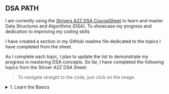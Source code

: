 ## DSA PATH

I am currently using the [Strivers A2Z DSA CourseSheet](https://takeuforward.org/strivers-a2z-dsa-course/strivers-a2z-dsa-course-sheet-2/) to learn and master Data Structures and Algorithms (DSA). To showcase my progress and dedication to improving my coding skills

I have created a section in my GitHub readme file dedicated to the topics I have completed from the sheet.

As I complete each topic, I plan to update the list to demonstrate my progress in mastering DSA concepts. So far, I have completed the following topics from the Striver A2Z DSA Sheet:

> To navigate straight to the code, just click on the image.

<!-- <details>
  <summary>1. Learn the Basics</summary>
  <ul style="list-style-type:square">
    <li>1.2 <a href="https://github.com/anand-yv/DSA-Journey/tree/master/Patterns">Build-Up Logical Thinking (Patterns)</a> </li>
  <ul>
</details> -->
    
<details>
  <summary>1. Learn the Basics</summary>
  <ul>
    
  <li><details><summary>1.2 Build-Up Logical Thinking (Patterns)</summary>
  <table>
  <tr>
    <td># Pattern 01<br><a href ="https://github.com/anand-yv/DSA-Journey/blob/master/Patterns/01.py"><img src="https://github.com/anand-yv/DSA-Journey/blob/master/Patterns/P_01.png"></a></td>
    <td># Pattern 02<br><a href ="https://github.com/anand-yv/DSA-Journey/blob/master/Patterns/02.py"><img src="https://github.com/anand-yv/DSA-Journey/blob/master/Patterns/P_02.png"></a></td>
    <td># Pattern 03<br><a href ="https://github.com/anand-yv/DSA-Journey/blob/master/Patterns/03.py"><img src="https://github.com/anand-yv/DSA-Journey/blob/master/Patterns/P_03.png"></a></td>
    <td># Pattern 04<br><a href ="https://github.com/anand-yv/DSA-Journey/blob/master/Patterns/04.py"><img src="https://github.com/anand-yv/DSA-Journey/blob/master/Patterns/P_04.png"></a></td>
    <td># Pattern 05<br><a href ="https://github.com/anand-yv/DSA-Journey/blob/master/Patterns/05.py"><img src="https://github.com/anand-yv/DSA-Journey/blob/master/Patterns/P_05.png"></a></td>
  </tr>
  <tr>
    <td># Pattern 06<br><a href ="https://github.com/anand-yv/DSA-Journey/blob/master/Patterns/06.py"><img src="https://github.com/anand-yv/DSA-Journey/blob/master/Patterns/P_06.png"></a></td>
    <td># Pattern 07<br><a href ="https://github.com/anand-yv/DSA-Journey/blob/master/Patterns/07.py"><img src="https://github.com/anand-yv/DSA-Journey/blob/master/Patterns/P_07.png"></a></td>
    <td># Pattern 08<br><a href ="https://github.com/anand-yv/DSA-Journey/blob/master/Patterns/08.py"><img src="https://github.com/anand-yv/DSA-Journey/blob/master/Patterns/P_08.png"></a></td>
    <td># Pattern 09<br><a href ="https://github.com/anand-yv/DSA-Journey/blob/master/Patterns/09(Diamond).py"><img src="https://github.com/anand-yv/DSA-Journey/blob/master/Patterns/P_09.png"></a></td>
    <td># Pattern 10<br><a href ="https://github.com/anand-yv/DSA-Journey/blob/master/Patterns/10.py"><img src="https://github.com/anand-yv/DSA-Journey/blob/master/Patterns/P_10.png"></a></td>
  </tr>
  <tr>
  <td># Pattern 11<br><a href ="https://github.com/anand-yv/DSA-Journey/blob/master/Patterns/11.py"><img src="https://github.com/anand-yv/DSA-Journey/blob/master/Patterns/P_11.png"></a></td>
    <td># Pattern 12<br><a href ="https://github.com/anand-yv/DSA-Journey/blob/master/Patterns/12.py"><img src="https://github.com/anand-yv/DSA-Journey/blob/master/Patterns/P_12.png"></a></td>
    <td># Pattern 13<br><a href ="https://github.com/anand-yv/DSA-Journey/blob/master/Patterns/13.py"><img src="https://github.com/anand-yv/DSA-Journey/blob/master/Patterns/P_13.png"></a></td>
    <td># Pattern 14<br><a href ="https://github.com/anand-yv/DSA-Journey/blob/master/Patterns/14.py"><img src="https://github.com/anand-yv/DSA-Journey/blob/master/Patterns/P_14.png"></a></td>
    <td># Pattern 15<br><a href ="https://github.com/anand-yv/DSA-Journey/blob/master/Patterns/15.py"><img src="https://github.com/anand-yv/DSA-Journey/blob/master/Patterns/P_15.png"></a></td>
  </tr>
  <tr>
  <td># Pattern 16<br><a href ="https://github.com/anand-yv/DSA-Journey/blob/master/Patterns/16.py"><img src="https://github.com/anand-yv/DSA-Journey/blob/master/Patterns/P_16.png"></a></td>
    <td># Pattern 17<br><a href ="https://github.com/anand-yv/DSA-Journey/blob/master/Patterns/17.py"><img src="https://github.com/anand-yv/DSA-Journey/blob/master/Patterns/P_17.png"></a></td>
    <td># Pattern 18<br><a href ="https://github.com/anand-yv/DSA-Journey/blob/master/Patterns/18.py"><img src="https://github.com/anand-yv/DSA-Journey/blob/master/Patterns/P_18.png"></a></td>
    <td># Pattern 19<br><a href ="https://github.com/anand-yv/DSA-Journey/blob/master/Patterns/19.py"><img src="https://github.com/anand-yv/DSA-Journey/blob/master/Patterns/P_19.png"></a></td>
    <td># Pattern 20<br><a href ="https://github.com/anand-yv/DSA-Journey/blob/master/Patterns/20.py"><img src="https://github.com/anand-yv/DSA-Journey/blob/master/Patterns/P_20.png"></a></td>
  <tr>
  <td># Pattern 21<br><a href ="https://github.com/anand-yv/DSA-Journey/blob/master/Patterns/21.py"><img src="https://github.com/anand-yv/DSA-Journey/blob/master/Patterns/P_21.png"></a></td>
    <td># Pattern 22<br><a href ="https://github.com/anand-yv/DSA-Journey/blob/master/Patterns/22.py"><img src="https://github.com/anand-yv/DSA-Journey/blob/master/Patterns/P_22.png"></a></td>
  </tr>
</table>
  </details></li>

 <li>
 <details><summary>1.4 Know Basic Maths</summary>

  <ul>1. <a href="https://github.com/anand-yv/DSA-Journey/blob/master/Know_Basic_Maths/01_count_digits.py">Count Digits</a></ul>

  <ul>2. <a href="https://github.com/anand-yv/DSA-Journey/blob/master/Know_Basic_Maths/02_reverse_integer.py">Reverse a </a></ul>

  <ul>3. <a href="https://github.com/anand-yv/DSA-Journey/blob/master/Know_Basic_Maths/03_check_palindrome.py">Check Palindrome</a></ul>

  <ul>4. <a href="https://github.com/anand-yv/DSA-Journey/blob/master/Know_Basic_Maths/04_gcd_or_hcf.py">GCD or HCF</a></ul>

  <ul>5. <a href="https://github.com/anand-yv/DSA-Journey/blob/master/Know_Basic_Maths/05_armstrong_numbers.py">Armstrong Numbers</a></ul>

  <ul>6. <a href="https://github.com/anand-yv/DSA-Journey/blob/master/Know_Basic_Maths/06_print_all_divisors_gfg.py">Print All Divisors</a></ul>

  <ul>7. <a href="https://github.com/anand-yv/DSA-Journey/blob/master/Know_Basic_Maths/07_prime_numbers.py">Check for Prime</a></ul>

 </details></li>

</ul>
</details>


<!-- Each of these topics has been covered in a step-by-step manner in the Striver A2Z DSA Sheet, and I have gained a thorough understanding of the concepts by practicing coding problems and solutions provided in the sheet. -->

<!-- I believe that learning DSA is crucial for any aspiring programmer or computer science enthusiast, and using the Striver A2Z DSA Sheet has been an excellent resource to help me achieve my goals. By showcasing my progress in my GitHub readme file, I hope to demonstrate my proficiency in DSA concepts and showcase my dedication to improving my coding skills. -->



